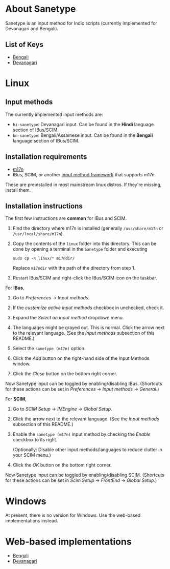 # About Sanetype

Sanetype is an input method for Indic scripts (currently implemented for 
Devanagari and Bengali). 

## List of Keys
* [Bengali](http://anubhav-chattoraj.github.io/sanetype/bengali/#keys)
* [Devanagari](http://anubhav-chattoraj.github.io/sanetype/#keys)

# Linux

## Input methods

The currently implemented input methods are:
* `hi-sanetype`: Devanagari input. 
   Can be found in the **Hindi** language section of IBus/SCIM.
* `bn-sanetype`: Bengali/Assamese input. 
   Can be found in the **Bengali** language section of IBus/SCIM.

## Installation requirements

* [m17n](http://www.nongnu.org/m17n/)
* IBus, SCIM, or another 
  [input method framework](http://fedoraproject.org/wiki/I18N/InputMethods)
  that supports m17n.

These are preinstalled in most mainstream linux distros. If they're missing,
install them.

## Installation instructions

The first few instructions are **common** for IBus and SCIM.

1. Find the directory where m17n is installed (generally `/usr/share/m17n` or
   `/usr/local/share/m17n`).

2. Copy the contents of the `linux` folder into this directory. 
   This can be done by opening a terminal in the `Sanetype` folder and executing

   `sudo cp -R linux/* m17ndir/`
    
   Replace `m17ndir` with the path of the directory from step 1.

3. Restart IBus/SCIM and right-click the IBus/SCIM icon on the taskbar.

For **IBus**, 

1. Go to *Preferences* → *Input methods*.

2. If the *customize active input methods* checkbox in unchecked, check it.

3. Expand the *Select an input method* dropdown menu.

4. The languages might be grayed out. This is normal.
   Click the arrow next to the relevant language. 
   (See the *Input methods* subsection of this README.)

5. Select the `sanetype (m17n)` option.

6. Click the *Add* button on the right-hand side of the Input Methods window.

7. Click the *Close* button on the bottom right corner.

Now Sanetype input can be toggled by enabling/disabling IBus. 
(Shortcuts for these actions can be set in *Preferences* → 
*Input methods* → *General*.)

For **SCIM**, 

1. Go to *SCIM Setup* → *IMEngine* → *Global Setup*.

2. Click the arrow next to the relevant language. 
   (See the *Input methods* subsection of this README.)

3. Enable the `sanetype (m17n)` input method by checking the *Enable* checkbox 
   to its right.

   (Optionally: Disable other input methods/languages to reduce clutter in your SCIM menu.)

4. Click the *OK* button on the bottom right corner.

Now Sanetype input can be toggled by enabling/disabling SCIM. 
(Shortcuts for these actions can be set in 
*Scim Setup* → *FrontEnd* → *Global Setup*.) 

# Windows

At present, there is no version for Windows. 
Use the web-based implementations instead.

# Web-based implementations

* [Bengali](http://anubhav-chattoraj.github.io/sanetype/bengali/)
* [Devanagari](http://anubhav-chattoraj.github.io/sanetype/)